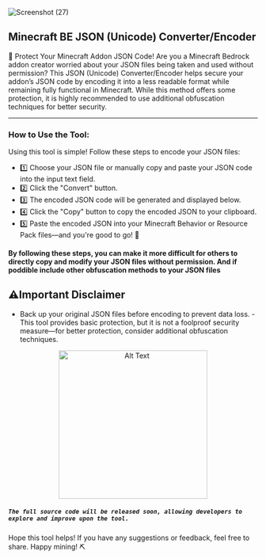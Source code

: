 
![Screenshot (27)](https://github.com/user-attachments/assets/1b41713e-dcc7-4738-ba61-fcb633bc56c8)




## **Minecraft BE JSON (Unicode) Converter/Encoder**

🔹 Protect Your Minecraft Addon JSON Code!
Are you a Minecraft Bedrock addon creator worried about your JSON files being taken and used without permission? This JSON (Unicode) Converter/Encoder helps secure your addon’s JSON code by encoding it into a less readable format while remaining fully functional in Minecraft. While this method offers some protection, it is highly recommended to use additional obfuscation techniques for better security.

---------------------------------------------------------------------------------------------------------------------------------------------------------------------------------------------------------------


### How to Use the Tool:
Using this tool is simple! Follow these steps to encode your JSON files:



- 1️⃣ Choose your JSON file or manually copy and paste your JSON code into the input text field.
- 2️⃣ Click the "Convert" button.
- 3️⃣ The encoded JSON code will be generated and displayed below.
- 4️⃣ Click the "Copy" button to copy the encoded JSON to your clipboard.
- 5️⃣ Paste the encoded JSON into your Minecraft Behavior or Resource Pack files—and you're good to go! 🚀



#### By following these steps, you can make it more difficult for others to directly copy and modify your JSON files without permission. And if poddible include other obfuscation methods to your JSON files 

## ⚠️Important Disclaimer
-  Back up your original JSON files before encoding to prevent data loss.
-This tool provides basic protection, but it is not a foolproof security measure—for better protection, consider additional obfuscation techniques.

<p align="center">
  <a href="https://aaronare.github.io/Unicode-JSON-converter-for-Minecraft-BE/">
    <img src="https://github.com/user-attachments/assets/94613cf3-335d-4465-b768-ff094e5324eb" alt="Alt Text" width="300">
  </a>
</p>


##### `The full source code will be released soon, allowing developers to explore and improve upon the tool.`

Hope this tool helps! If you have any suggestions or feedback, feel free to share. Happy mining! ⛏️









